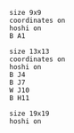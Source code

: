 ```goboard
size 9x9
coordinates on
hoshi on
B A1
```

```goboard
size 13x13
coordinates on
hoshi on
B J4
B J7
W J10
B H11
```

```goboard
size 19x19
hoshi on
```
